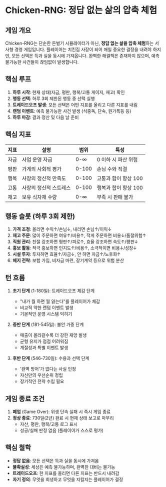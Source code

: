 # Chicken-RNG: 정답 없는 삶의 압축 체험

## 게임 개요

Chicken-RNG는 단순한 돈벌기 시뮬레이터가 아닌, **정답 없는 삶을 압축 체험**하는 서사형 경영 게임입니다. 플레이어는 치킨집 사장이 되어 매일 중요한 결정을 내려야 하지만, 모든 선택은 득과 실을 동시에 가져옵니다. 완벽한 해결책은 존재하지 않으며, 예측 불가능한 사건들이 끊임없이 발생합니다.

## 핵심 루프

1. **하루 시작**: 현재 상태(자금, 평판, 행복/고통 게이지, 재고) 확인
2. **행동 선택**: 하루 3회 제한된 행동 중 선택 실행
3. **트레이드오프 발생**: 모든 선택은 어떤 지표를 올리고 다른 지표를 내림
4. **랜덤 이벤트**: 예측 불가능한 사건 발생 (식중독, 단속, 원가폭등 등)
5. **하루 마감**: 결과 정산 및 다음 날 준비

## 핵심 지표

| 지표 | 설명 | 범위 | 특성 |
|------|------|------|------|
| 자금 | 사업 운영 자금 | 0-∞ | 0 이하 시 파산 위험 |
| 평판 | 가게의 사회적 평가 | 0-100 | 손님 수와 직결 |
| 행복 | 사장의 정신적 만족도 | 0-100 | 고통과 합이 항상 100 |
| 고통 | 사장의 정신적 스트레스 | 0-100 | 행복과 합이 항상 100 |
| 재고 | 보유 식자재 수량 | 0-∞ | 부족 시 판매 불가 |

## 행동 슬롯 (하루 3회 제한)

1. **가격 조정**: 올리면 수익↑/손님↓, 내리면 손님↑/이익↓
2. **재고 주문**: 많이 주문하면 여유↑/비용↑, 적게 주문하면 비용↓/품절위험↑
3. **직원 관리**: 친절 강조하면 평판↑/피로↑, 효율 강조하면 속도↑/평판↓
4. **홍보 활동**: 적극 홍보하면 인지도↑/비용↑, 소극적이면 비용↓/성장↓
5. **시설 투자**: 투자하면 효율↑/자금↓, 안 하면 자금↑/노후화↑
6. **헤지 전략**: 보험 가입, 비자금 마련, 장기계약 등으로 위험 분산

## 턴 흐름

1. **초기 단계** (1-180일): 트레이드오프 체감 단계
   - "내가 뭘 하면 뭘 잃는다"를 플레이어가 체감
   - 비교적 약한 랜덤 이벤트 발생
   - 기본적인 운영 시스템 익히기

2. **중반 단계** (181-545일): 불안 가중 단계
   - 매출이 올라갈수록 더 강한 재앙 발생
   - 균형 유지가 점점 어려워짐
   - 계절성과 특별 이벤트 발생

3. **후반 단계** (546-730일): 수용과 선택 단계
   - '완벽 방어'가 없다는 사실 인정
   - 자신만의 우선순위 정립
   - 장기적인 전략 수립 필요

## 게임 종료 조건

1. **폐업** (Game Over): 위생 단속 실패 시 즉시 게임 종료
2. **정상 종료**: 730일(2년) 완료 시 현재 상태 보고로 마무리
   - 자산, 평판, 행복/고통 로그 표시
   - 성공/실패 판정 없음 (플레이어가 스스로 평가)

## 핵심 철학

- **정답 없음**: 모든 선택은 득과 실을 동시에 가져옴
- **불확실성**: 세상은 예측 불가능하며, 완벽한 대비는 불가능
- **트레이드오프**: 한 지표를 올리면 다른 지표는 반드시 내려감
- **자기 정의**: 무엇을 희생하고 무엇을 지킬지는 플레이어가 결정
